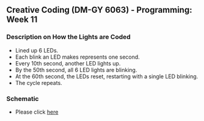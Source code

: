 ## Creative Coding (DM-GY 6063) - Programming: Week 11

### Description on How the Lights are Coded
- Lined up 6 LEDs.
- Each blink an LED makes represents one second.
- Every 10th second, another LED lights up.
- By the 50th second, all 6 LED lights are blinking.
- At the 60th second, the LEDs reset, restarting with a single LED blinking.
- The cycle repeats.

### Schematic
- Please click [here](https://drive.google.com/file/d/12_T2bLEXK_Tv30dTnXuQ68zOFYA6Y-5s/view?usp=sharing)